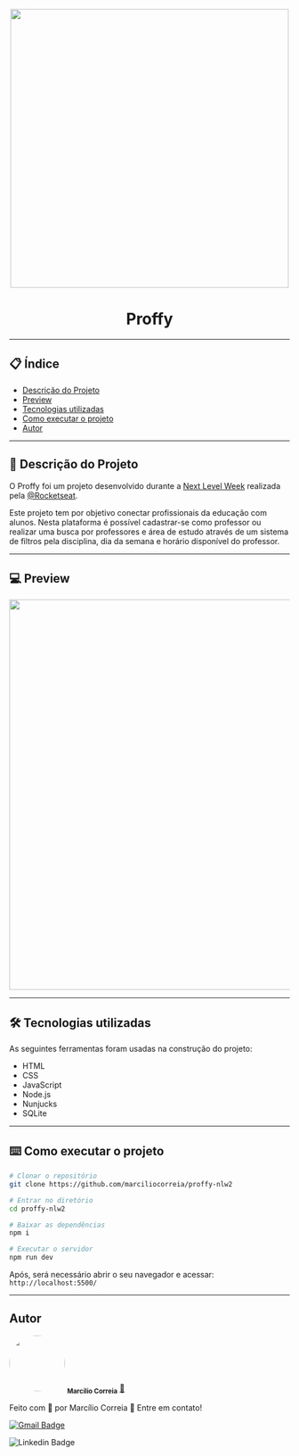 <p align="center">
  <img src="https://user-images.githubusercontent.com/49158754/94340716-bbbfba00-fffb-11ea-9f91-6ac6310c1e11.jpg" width="500" >
</p>

<h1 align="center">Proffy</h1>

---
## 📋 Índice
- [Descrição do Projeto](#-Descrição-do-Projeto)
- [Preview](#-Preview)
- [Tecnologias utilizadas](#-Tecnologias-utilizadas)
- [Como executar o projeto](#-Como-executar-o-projeto)
- [Autor](#-Autor)

---
## 🚀 Descrição do Projeto
<p>O Proffy foi um projeto desenvolvido durante a <a href="http://nextlevelweek.com/">Next Level Week</a> realizada pela <a href=https://github.com/Rocketseat/">@Rocketseat</a>.
  
Este projeto tem por objetivo conectar profissionais da educação com alunos. Nesta plataforma é possível cadastrar-se como professor ou realizar uma busca por professores e área de estudo através de um sistema de filtros pela disciplina, dia da semana e horário disponível do professor.</p>

--- 
## 💻 Preview 

<p align="center">
  <img src="https://user-images.githubusercontent.com/49158754/94340721-bfebd780-fffb-11ea-90c8-0841f25ac165.png" width="700" >
</p>

---
## 🛠️ Tecnologias utilizadas
As seguintes ferramentas foram usadas na construção do projeto:

- HTML
- CSS
- JavaScript
- Node.js 
- Nunjucks 
- SQLite 

--- 
## ⌨️ Como executar o projeto

```bash
# Clonar o repositório
git clone https://github.com/marciliocorreia/proffy-nlw2

# Entrar no diretório
cd proffy-nlw2

# Baixar as dependências
npm i

# Executar o servidor
npm run dev
```

Após, será necessário abrir o seu navegador e acessar:  `http://localhost:5500/`

---
## Autor

<img style="border-radius: 50%;" src="https://avatars0.githubusercontent.com/u/49158754?s=460&u=8d2c3e8f7e3441a6b150758a720e7e4379e36407&v=4" width="100px;" alt=""/>
 <sub><b>Marcílio Correia</b></sub></a> <a href="https://www.linkedin.com/in/marciliocorreia/" title="MarcilioCorreia">🚀</a>


Feito com 💜 por Marcílio Correia 👋 Entre em contato!

[![Gmail Badge](https://img.shields.io/badge/-marcilio.msc@gmail.com-c14438?style=flat-square&logo=Gmail&logoColor=white&link=mailto:marcilio.msc@gmail.com)](mailto:marcilio.msc@gmail.com)


![Linkedin Badge](https://img.shields.io/badge/linkedin-%230077B5.svg?&style=for-the-badge&logo=linkedin&logoColor=white&link=https://www.linkedin.com/in/marciliocorreia/)
